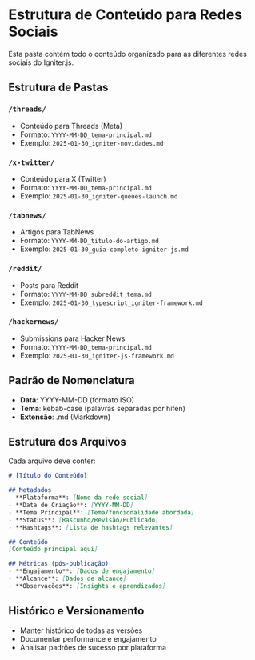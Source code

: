 # Estrutura de Conteúdo para Redes Sociais

Esta pasta contém todo o conteúdo organizado para as diferentes redes sociais do Igniter.js.

## Estrutura de Pastas

### `/threads/`
- Conteúdo para Threads (Meta)
- Formato: `YYYY-MM-DD_tema-principal.md`
- Exemplo: `2025-01-30_igniter-novidades.md`

### `/x-twitter/`
- Conteúdo para X (Twitter)
- Formato: `YYYY-MM-DD_tema-principal.md`
- Exemplo: `2025-01-30_igniter-queues-launch.md`

### `/tabnews/`
- Artigos para TabNews
- Formato: `YYYY-MM-DD_titulo-do-artigo.md`
- Exemplo: `2025-01-30_guia-completo-igniter-js.md`

### `/reddit/`
- Posts para Reddit
- Formato: `YYYY-MM-DD_subreddit_tema.md`
- Exemplo: `2025-01-30_typescript_igniter-framework.md`

### `/hackernews/`
- Submissions para Hacker News
- Formato: `YYYY-MM-DD_tema-principal.md`
- Exemplo: `2025-01-30_igniter-js-framework.md`

## Padrão de Nomenclatura

- **Data**: YYYY-MM-DD (formato ISO)
- **Tema**: kebab-case (palavras separadas por hífen)
- **Extensão**: .md (Markdown)

## Estrutura dos Arquivos

Cada arquivo deve conter:

```markdown
# [Título do Conteúdo]

## Metadados
- **Plataforma**: [Nome da rede social]
- **Data de Criação**: [YYYY-MM-DD]
- **Tema Principal**: [Tema/funcionalidade abordada]
- **Status**: [Rascunho/Revisão/Publicado]
- **Hashtags**: [Lista de hashtags relevantes]

## Conteúdo
[Conteúdo principal aqui]

## Métricas (pós-publicação)
- **Engajamento**: [Dados de engajamento]
- **Alcance**: [Dados de alcance]
- **Observações**: [Insights e aprendizados]
```

## Histórico e Versionamento

- Manter histórico de todas as versões
- Documentar performance e engajamento
- Analisar padrões de sucesso por plataforma